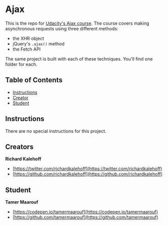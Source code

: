 # Ajax

This is the repo for [Udacity's Ajax course](). The course covers making asynchronous requests using three different methods:

* the XHR object
* jQuery's `.ajax()` method
* the Fetch API

The same project is built with each of these techniques. You'll find one folder for each.

## Table of Contents

* [Instructions](#instructions)
* [Creator](#creators)
* [Student](#student)

## Instructions

There are no special instructions for this project.

## Creators

**Richard Kalehoff**

* [https://twitter.com/richardkalehoff](https://twitter.com/richardkalehoff)
* [https://github.com/richardkalehoff](https://github.com/richardkalehoff)

## Student

**Tamer Maarouf**

* [https://codepen.io/tamermaarouf](https://codepen.io/tamermaarouf)
* [https://github.com/tamermaarouf](https://github.com/tamermaarouf)
